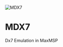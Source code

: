 ![MDX7](https://user-images.githubusercontent.com/26796339/232479917-02a39374-2ca5-4db0-b368-b4fe1255eebe.jpg)
# MDX7
Dx7 Emulation in MaxMSP
